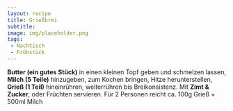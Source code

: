 ```yaml
---
layout: recipe
title: Grießbrei
subtitle:
image: img/placeholder.png
tags:
 - Nachtisch
 - Frühstück
---
```


**Butter (ein gutes Stück)** in einen kleinen Topf geben und schmelzen lassen,
**Milch (5 Teile)** hinzugeben, zum Kochen bringen, Hitze herunterstellen,
**Grieß (1 Teil)** hineinrühren, weiterrühren bis Breikonsistenz. Mit 
**Zimt & Zucker**, oder Früchten servieren.
Für 2 Personen reicht ca. 100g Grieß + 500ml Milch
